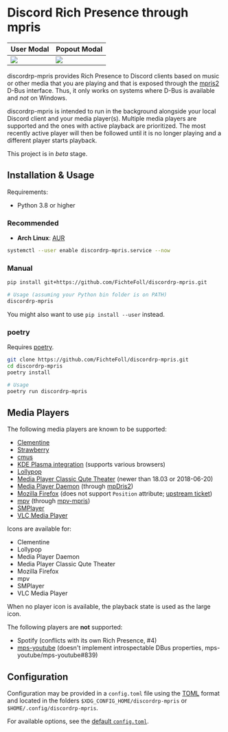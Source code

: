 # Discord Rich Presence through mpris

| User Modal          | Popout Modal          |
| ------------------- | --------------------- |
| ![][img-user-modal] | ![][img-popout-modal] |

discordrp-mpris provides Rich Presence to Discord clients
based on music or other media that you are playing
and that is exposed through the [mpris2][] D-Bus interface.
Thus, it only works on systems where D-Bus is available
and *not* on Windows.

discordrp-mpris is intended to run in the background
alongside your local Discord client
and your media player(s).
Multiple media players are supported
and the ones with active playback are prioritized.
The most recently active player will then be followed
until it is no longer playing
and a different player starts playback.

This project is in *beta* stage.


## Installation & Usage

Requirements:

- Python 3.8 or higher

### Recommended

- **Arch Linux**: [AUR](https://aur.archlinux.org/packages/discordrp-mpris-git/)

```sh
systemctl --user enable discordrp-mpris.service --now
```

### Manual

```sh
pip install git+https://github.com/FichteFoll/discordrp-mpris.git

# Usage (assuming your Python bin folder is on PATH)
discordrp-mpris
```

You might also want to use `pip install --user` instead.

### poetry

Requires [poetry][].

```sh
git clone https://github.com/FichteFoll/discordrp-mpris.git
cd discordrp-mpris
poetry install

# Usage
poetry run discordrp-mpris
```


## Media Players

The following media players are known to be supported:

- [Clementine][]
- [Strawberry][]
- [cmus][]
- [KDE Plasma integration][plasma-integration] (supports various browsers)
- [Lollypop][]
- [Media Player Classic Qute Theater][mpc-qt] (newer than 18.03 or 2018-06-20)
- [Media Player Daemon][mpd] (through [mpDris2][])
- [Mozilla Firefox][]
  (does not support `Position` attribute; [upstream ticket][firefox-bug])
- [mpv][] (through [mpv-mpris][])
- [SMPlayer][]
- [VLC Media Player][vlc]

Icons are available for:

- Clementine
- Lollypop
- Media Player Daemon
- Media Player Classic Qute Theater
- Mozilla Firefox
- mpv
- SMPlayer
- VLC Media Player

When no player icon is available,
the playback state is used as the large icon.

The following players are **not** supported:

- Spotify
  (conflicts with its own Rich Presence, #4)
- [mps-youtube][]
  (doesn't implement introspectable DBus properties,
  mps-youtube/mps-youtube#839)


## Configuration

Configuration may be provided in a `config.toml` file
using the [TOML][] format
and located in the folders `$XDG_CONFIG_HOME/discordrp-mpris`
or `$HOME/.config/discordrp-mpris`.

For available options, see the [default `config.toml`][default-config].


<!-- Resources -->

[img-user-modal]: https://user-images.githubusercontent.com/931051/39368449-e0da4afa-4a39-11e8-8909-2d3b2383ad9f.png
[img-popout-modal]: https://user-images.githubusercontent.com/931051/39368450-e0fb03da-4a39-11e8-8fc3-d6910f097243.png

<!-- Links -->

[mpris2]: https://specifications.freedesktop.org/mpris-spec/2.2/
[poetry]: https://python-poetry.org/
[Clementine]: https://www.clementine-player.org/
[Strawberry]: https://www.strawberrymusicplayer.org/
[cmus]: https://cmus.github.io/
[plasma-integration]: https://community.kde.org/Plasma/Browser_Integration
[Lollypop]: https://wiki.gnome.org/Apps/Lollypop
[mpc-qt]: https://github.com/cmdrkotori/mpc-qt
[mpd]: https://musicpd.org/
[mpDris2]: https://github.com/eonpatapon/mpDris2
[mpv]: https://mpv.io/
[mpv-mpris]: https://github.com/hoyon/mpv-mpris
[vlc]: https://www.videolan.org/vlc/
[mps-youtube]: https://github.com/mps-youtube/mps-youtube
[SMPlayer]: https://www.smplayer.info/
[TOML]: https://github.com/toml-lang/toml
[default-config]: discordrp_mpris/config/config.toml
[firefox-bug]: https://bugzilla.mozilla.org/show_bug.cgi?id=1659199
[Mozilla Firefox]: https://www.mozilla.org/en-US/firefox/new/
